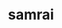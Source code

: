 ---
title: "samrai"
layout: cache
categories: [package, develop]
meta: {"compilers": ["gcc@13.2.0"], "num_specs": 3, "num_specs_by_stack": {"radiuss": 3, "root": 3}, "oss": ["ubuntu24.04"], "platforms": ["linux"], "stacks": ["radiuss", "root"], "targets": ["x86_64_v3"], "versions": ["3.12.0"]}
spec_details: [{"compiler": "gcc@13.2.0", "hash": "4f6hqxx7gt74kbojy2p2bjjprejfq4bp", "os": "ubuntu24.04", "platform": "linux", "size": "-", "stacks": ["radiuss", "root"], "target": "x86_64_v3", "variants": ["build_system=autotools", "~debug", "patches:=7ebc13a", "~shared", "~silo"], "versions": ["3.12.0"]}, {"compiler": "gcc@13.2.0", "hash": "khuqzbhujbspgmwym3z23vojtw6waqak", "os": "ubuntu24.04", "platform": "linux", "size": "-", "stacks": ["radiuss", "root"], "target": "x86_64_v3", "variants": ["build_system=autotools", "~debug", "patches:=7ebc13a", "~shared", "~silo"], "versions": ["3.12.0"]}, {"compiler": "gcc@13.2.0", "hash": "l6csar2b6ghpfdbrwa7hz4oz6kriqe6v", "os": "ubuntu24.04", "platform": "linux", "size": "-", "stacks": ["radiuss", "root"], "target": "x86_64_v3", "variants": ["build_system=autotools", "~debug", "patches:=7ebc13a", "~shared", "~silo"], "versions": ["3.12.0"]}]
---